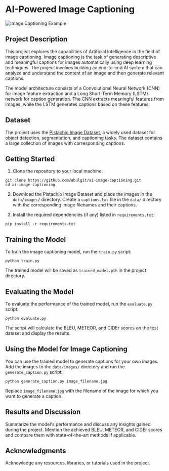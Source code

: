 # AI-Powered Image Captioning

![Image Captioning Example](example_image.png)

## Project Description

This project explores the capabilities of Artificial Intelligence in the field of image captioning. Image captioning is the task of generating descriptive and meaningful captions for images automatically using deep learning techniques. The project involves building an end-to-end AI system that can analyze and understand the content of an image and then generate relevant captions.

The model architecture consists of a Convolutional Neural Network (CNN) for image feature extraction and a Long Short-Term Memory (LSTM) network for caption generation. The CNN extracts meaningful features from images, while the LSTM generates captions based on these features.

## Dataset

The project uses the [Pistachio Image Dataset]([https://cocodataset.org/](https://www.kaggle.com/datasets/muratkokludataset/pistachio-image-dataset)), a widely used dataset for object detection, segmentation, and captioning tasks. The dataset contains a large collection of images with corresponding captions.

## Getting Started

1. Clone the repository to your local machine:

```
git clone https://github.com/abulgit/ai-image-captioning.git
cd ai-image-captioning
```

2. Download the Pistachio Image Dataset and place the images in the `data/images/` directory. Create a `captions.txt` file in the `data/` directory with the corresponding image filenames and their captions.

3. Install the required dependencies (if any) listed in `requirements.txt`:

```
pip install -r requirements.txt
```

## Training the Model

To train the image captioning model, run the `train.py` script:

```
python train.py
```

The trained model will be saved as `trained_model.pth` in the project directory.

## Evaluating the Model

To evaluate the performance of the trained model, run the `evaluate.py` script:

```
python evaluate.py
```

The script will calculate the BLEU, METEOR, and CIDEr scores on the test dataset and display the results.

## Using the Model for Image Captioning

You can use the trained model to generate captions for your own images. Add the images to the `data/images/` directory and run the `generate_caption.py` script:

```
python generate_caption.py image_filename.jpg
```

Replace `image_filename.jpg` with the filename of the image for which you want to generate a caption.


## Results and Discussion

Summarize the model's performance and discuss any insights gained during the project. Mention the achieved BLEU, METEOR, and CIDEr scores and compare them with state-of-the-art methods if applicable.

## Acknowledgments

Acknowledge any resources, libraries, or tutorials used in the project.
